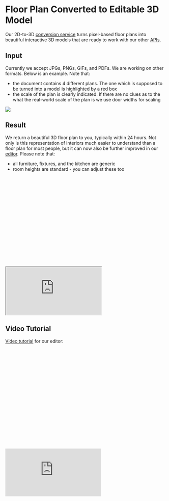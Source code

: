 # Floor Plan Converted to Editable 3D Model

Our 2D-to-3D [conversion service](https://spaces.archilogic.com/order) turns pixel-based floor plans into beautiful interactive 3D models that are ready to work with our other [APIs](/#products). 

## Input
Currently we accept JPGs, PNGs, GIFs, and PDFs. We are working on other formats. Below is an example. Note that:
- the document contains 4 different plans. The one which is supposed to be turned into a model is highlighted by a red box
- the scale of the plan is clearly indicated. If there are no clues as to the what the real-world scale of the plan is we use door widths for scaling

<a href="https://storage.3d.io/5a4fdff6-a40b-403d-817c-802305866599/2017-07-18_14-14-43_ztJllH/floorplan.jpg">
<img style="max-width: 300px;" src="https://storage.3d.io/5a4fdff6-a40b-403d-817c-802305866599/2017-07-18_14-14-43_ztJllH/floorplan.jpg">
</a>

## Result
We return a beautiful 3D floor plan to you, typically within 24 hours. Not only is this representation of interiors much easier to understand than a floor plan for most people, but it can now also be further improved in our <a href="https://spaces.archilogic.com/model/template/new">editor</a>. Please note that:
- all furniture, fixtures, and the kitchen are generic
- room heights are standard - you can adjust these too

<div class="keep-iframe-ratio">
  <svg viewBox="0 0 16 9" xmlns="http://www.w3.org/2000/svg"></svg>
  <iframe src="https://spaces.archilogic.com/model/archilogic/tyvbimld?modelResourceId=44ec1f6f-e0d1-4837-9a2f-4c66424eee81&autostart=0&mode=view"></iframe>
</div>

## Video Tutorial
<a href="https://www.youtube.com/watch?v=MboLwn6HxYY&t=15sVideo">Video tutorial</a> for our editor:

<div class="keep-iframe-ratio">
  <svg viewBox="0 0 16 10" xmlns="http://www.w3.org/2000/svg"></svg>
  <iframe src="https://www.youtube.com/embed/MboLwn6HxYY" frameborder="0" allowfullscreen></iframe>
</div>